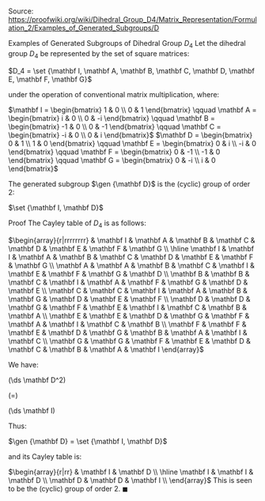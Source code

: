 # 

Source: https://proofwiki.org/wiki/Dihedral_Group_D4/Matrix_Representation/Formulation_2/Examples_of_Generated_Subgroups/D

Examples of Generated Subgroups of Dihedral Group $D_4$
Let the dihedral group $D_4$ be represented by the set of square matrices:

$D_4 = \set {\mathbf I, \mathbf A, \mathbf B, \mathbf C, \mathbf D, \mathbf E, \mathbf F, \mathbf G}$

under the operation of conventional matrix multiplication, where:

$\mathbf I = \begin{bmatrix} 1 & 0 \\ 0 & 1 \end{bmatrix}
\qquad
\mathbf A = \begin{bmatrix} i & 0 \\ 0 & -i \end{bmatrix}
\qquad
\mathbf B = \begin{bmatrix} -1 & 0 \\ 0 & -1 \end{bmatrix}
\qquad
\mathbf C = \begin{bmatrix} -i & 0 \\ 0 & i \end{bmatrix}$
$\mathbf D = \begin{bmatrix} 0 & 1 \\ 1 & 0 \end{bmatrix}
\qquad
\mathbf E = \begin{bmatrix} 0 & i \\ -i & 0 \end{bmatrix}
\qquad
\mathbf F = \begin{bmatrix} 0 & -1 \\ -1 & 0 \end{bmatrix}
\qquad
\mathbf G = \begin{bmatrix} 0 & -i \\ i & 0 \end{bmatrix}$

The generated subgroup $\gen {\mathbf D}$ is the (cyclic) group of order $2$:

$\set {\mathbf I, \mathbf D}$


Proof
The Cayley table of $D_4$ is as follows:

$\begin{array}{r|rrrrrrrr}
          & \mathbf I & \mathbf A & \mathbf B & \mathbf C & \mathbf D & \mathbf E & \mathbf F & \mathbf G \\
\hline
\mathbf I & \mathbf I & \mathbf A & \mathbf B & \mathbf C & \mathbf D & \mathbf E & \mathbf F & \mathbf G \\
\mathbf A & \mathbf A & \mathbf B & \mathbf C & \mathbf I & \mathbf E & \mathbf F & \mathbf G & \mathbf D \\
\mathbf B & \mathbf B & \mathbf C & \mathbf I & \mathbf A & \mathbf F & \mathbf G & \mathbf D & \mathbf E \\
\mathbf C & \mathbf C & \mathbf I & \mathbf A & \mathbf B & \mathbf G & \mathbf D & \mathbf E & \mathbf F \\
\mathbf D & \mathbf D & \mathbf G & \mathbf F & \mathbf E & \mathbf I & \mathbf C & \mathbf B & \mathbf A \\
\mathbf E & \mathbf E & \mathbf D & \mathbf G & \mathbf F & \mathbf A & \mathbf I & \mathbf C & \mathbf B \\
\mathbf F & \mathbf F & \mathbf E & \mathbf D & \mathbf G & \mathbf B & \mathbf A & \mathbf I & \mathbf C \\
\mathbf G & \mathbf G & \mathbf F & \mathbf E & \mathbf D & \mathbf C & \mathbf B & \mathbf A & \mathbf I
\end{array}$

We have:














\(\ds \mathbf D^2\)

\(=\)







\(\ds \mathbf I\)









Thus:

$\gen {\mathbf D} = \set {\mathbf I, \mathbf D}$

and its Cayley table is:

$\begin{array}{r|rr}
          & \mathbf I & \mathbf D \\
\hline
\mathbf I & \mathbf I & \mathbf D \\
\mathbf D & \mathbf D & \mathbf I \\
\end{array}$
This is seen to be the (cyclic) group of order $2$.
$\blacksquare$





